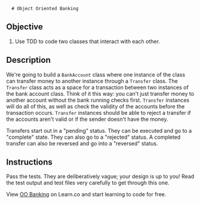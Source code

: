       # Object Oriented Banking

## Objective

1. Use TDD to code two classes that interact with each other. 

## Description

We're going to build a `BankAccount` class where one instance of the class can transfer money to another instance through a `Transfer` class. The `Transfer` class acts as a space for a transaction between two instances of the bank account class. Think of it this way: you can't just transfer money to another account without the bank running checks first. `Transfer` instances will do all of this, as well as check the validity of the accounts before the transaction occurs. `Transfer` instances should be able to reject a transfer if the accounts aren't valid or if the sender doesn't have the money.

Transfers start out in a "pending" status. They can be executed and go to a "complete" state. They can also go to a "rejected" status. A completed transfer can also be reversed and go into a "reversed" status.

## Instructions

Pass the tests. They are deliberatively vague; your design is up to you! Read the test output and test files very carefully to get through this one. 

<p class='util--hide'>View <a href='https://learn.co/lessons/oo-banking'>OO Banking</a> on Learn.co and start learning to code for free.</p>

